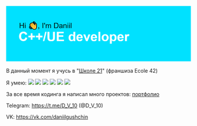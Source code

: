 <img src ="/header.png">

В данный момент я учусь в "<a href = "https://21-school.ru">Школе 21</a>" (франшиза Ecole 42)

Я умею:
[](https://img.shields.io/badge/?style=flat&logoColor=white&color=white)
![](https://img.shields.io/badge/C++-OOP-00EEFF)
![](https://img.shields.io/badge/Git-General-9D9D9D)
![](https://img.shields.io/badge/English-Intermediate-FF2D00)
![](https://img.shields.io/badge/UE-C++-000000)
![](https://img.shields.io/badge/UE-Sound-000000)
![](https://img.shields.io/badge/UE-General-000000)


За все время кодинга я написал много проектов: <a href = "https://github.com/Divishka/school21_projects">портфолио</a>

<!--<a href="https://github.com/Divishka/school21_projects">
  <img align="center" style="margin:1rem 0.5rem" src="https://github-readme-stats.vercel.app/api/pin/?username=Divishka&repo=projects&title_color=ffffff&text_color=c9cacc&icon_color=4AB197&bg_color=1A2B34" />
</a>-->
Telegram: https://t.me/D_V_10 (@D_V_10)

VK: https://vk.com/daniilgushchin
